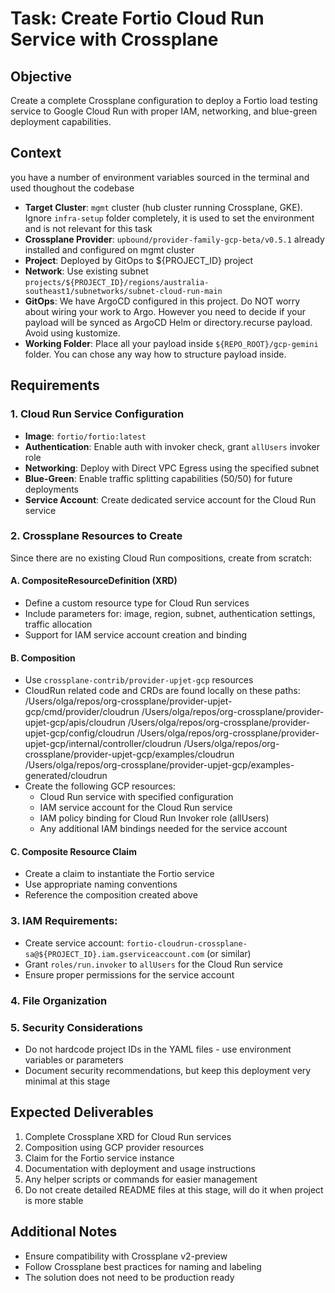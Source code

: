 # Task: Create Fortio Cloud Run Service with Crossplane

## Objective
Create a complete Crossplane configuration to deploy a Fortio load testing service to Google Cloud Run with proper IAM, networking, and blue-green deployment capabilities.

## Context
you have a number of environment variables sourced in the terminal and used thoughout the codebase
- **Target Cluster**: `mgmt` cluster (hub cluster running Crossplane, GKE). Ignore `infra-setup` folder completely, it is used to set the environment and is not relevant for this task
- **Crossplane Provider**: `upbound/provider-family-gcp-beta/v0.5.1` already installed and configured on mgmt cluster
- **Project**: Deployed by GitOps to ${PROJECT_ID} project
- **Network**: Use existing subnet `projects/${PROJECT_ID}/regions/australia-southeast1/subnetworks/subnet-cloud-run-main`
- **GitOps**: We have ArgoCD configured in this project. Do NOT worry about wiring your work to Argo. However you need to decide if your payload will be synced as ArgoCD Helm or directory.recurse payload. Avoid using kustomize.
- **Working Folder**: Place all your payload inside `${REPO_ROOT}/gcp-gemini` folder. You can chose any way how to structure payload inside.

## Requirements

### 1. Cloud Run Service Configuration
- **Image**: `fortio/fortio:latest`
- **Authentication**: Enable auth with invoker check, grant `allUsers` invoker role
- **Networking**: Deploy with Direct VPC Egress using the specified subnet
- **Blue-Green**: Enable traffic splitting capabilities (50/50) for future deployments
- **Service Account**: Create dedicated service account for the Cloud Run service

### 2. Crossplane Resources to Create
Since there are no existing Cloud Run compositions, create from scratch:

#### A. CompositeResourceDefinition (XRD)
- Define a custom resource type for Cloud Run services
- Include parameters for: image, region, subnet, authentication settings, traffic allocation
- Support for IAM service account creation and binding

#### B. Composition
- Use `crossplane-contrib/provider-upjet-gcp` resources
- CloudRun related code and CRDs are found locally on these paths:
/Users/olga/repos/org-crossplane/provider-upjet-gcp/cmd/provider/cloudrun
/Users/olga/repos/org-crossplane/provider-upjet-gcp/apis/cloudrun
/Users/olga/repos/org-crossplane/provider-upjet-gcp/config/cloudrun
/Users/olga/repos/org-crossplane/provider-upjet-gcp/internal/controller/cloudrun
/Users/olga/repos/org-crossplane/provider-upjet-gcp/examples/cloudrun
/Users/olga/repos/org-crossplane/provider-upjet-gcp/examples-generated/cloudrun
- Create the following GCP resources:
  - Cloud Run service with specified configuration
  - IAM service account for the Cloud Run service
  - IAM policy binding for Cloud Run Invoker role (allUsers)
  - Any additional IAM bindings needed for the service account

#### C. Composite Resource Claim
- Create a claim to instantiate the Fortio service
- Use appropriate naming conventions
- Reference the composition created above

### 3. IAM Requirements:
  - Create service account: `fortio-cloudrun-crossplane-sa@${PROJECT_ID}.iam.gserviceaccount.com` (or similar)
  - Grant `roles/run.invoker` to `allUsers` for the Cloud Run service
  - Ensure proper permissions for the service account

### 4. File Organization

### 5. Security Considerations
- Do not hardcode project IDs in the YAML files - use environment variables or parameters
- Document security recommendations, but keep this deployment very minimal at this stage

## Expected Deliverables
1. Complete Crossplane XRD for Cloud Run services
2. Composition using GCP provider resources
3. Claim for the Fortio service instance
4. Documentation with deployment and usage instructions
5. Any helper scripts or commands for easier management
6. Do not create detailed README files at this stage, will do it when project is more stable

## Additional Notes
- Ensure compatibility with Crossplane v2-preview
- Follow Crossplane best practices for naming and labeling
- The solution does not need to be production ready

